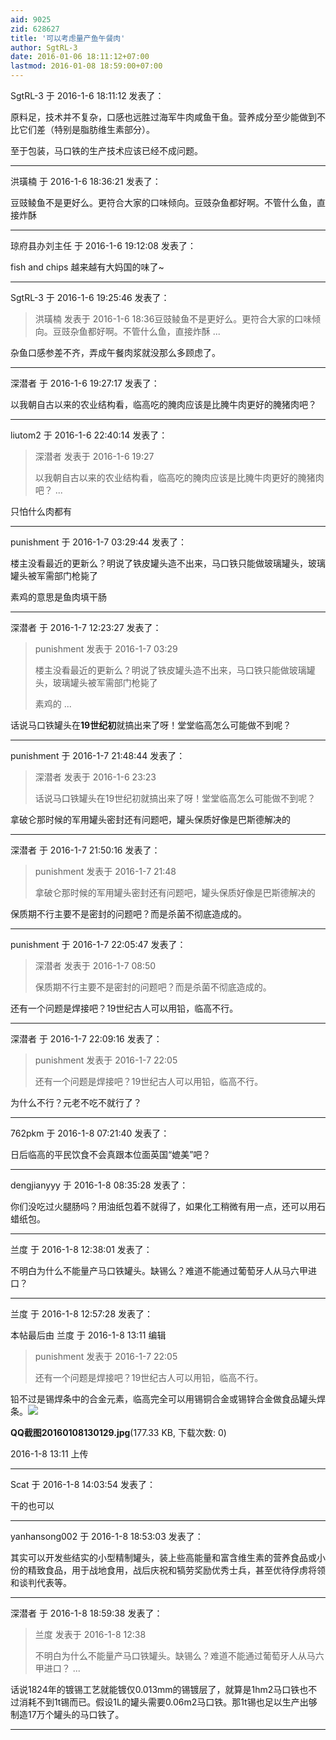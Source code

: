 ```yaml
---
aid: 9025
zid: 628627
title: '可以考虑量产鱼午餐肉'
author: SgtRL-3
date: 2016-01-06 18:11:12+07:00
lastmod: 2016-01-08 18:59:00+07:00
---
```


SgtRL-3 于 2016-1-6 18:11:12 发表了：

原料足，技术并不复杂，口感也远胜过海军牛肉咸鱼干鱼。营养成分至少能做到不比它们差（特别是脂肪维生素部分）。

至于包装，马口铁的生产技术应该已经不成问题。

---------

洪璜楠 于 2016-1-6 18:36:21 发表了：

豆豉鲮鱼不是更好么。更符合大家的口味倾向。豆豉杂鱼都好啊。不管什么鱼，直接炸酥

---------

琼府县办刘主任 于 2016-1-6 19:12:08 发表了：

fish and chips 越来越有大妈国的味了~

---------

SgtRL-3 于 2016-1-6 19:25:46 发表了：

> 洪璜楠 发表于 2016-1-6 18:36豆豉鲮鱼不是更好么。更符合大家的口味倾向。豆豉杂鱼都好啊。不管什么鱼，直接炸酥 ...



杂鱼口感参差不齐，弄成午餐肉浆就没那么多顾虑了。

---------

深潜者 于 2016-1-6 19:27:17 发表了：

以我朝自古以来的农业结构看，临高吃的腌肉应该是比腌牛肉更好的腌猪肉吧？

---------

liutom2 于 2016-1-6 22:40:14 发表了：

> 深潜者 发表于 2016-1-6 19:27
> 
> 以我朝自古以来的农业结构看，临高吃的腌肉应该是比腌牛肉更好的腌猪肉吧？ ...



只怕什么肉都有

---------

punishment 于 2016-1-7 03:29:44 发表了：

楼主没看最近的更新么？明说了铁皮罐头造不出来，马口铁只能做玻璃罐头，玻璃罐头被军需部门枪毙了

素鸡的意思是鱼肉填干肠

---------

深潜者 于 2016-1-7 12:23:27 发表了：

> punishment 发表于 2016-1-7 03:29
> 
> 楼主没看最近的更新么？明说了铁皮罐头造不出来，马口铁只能做玻璃罐头，玻璃罐头被军需部门枪毙了
> 
> 素鸡的 ...



话说马口铁罐头在**19世纪初**就搞出来了呀！堂堂临高怎么可能做不到呢？

---------

punishment 于 2016-1-7 21:48:44 发表了：

> 深潜者 发表于 2016-1-6 23:23
> 
> 话说马口铁罐头在19世纪初就搞出来了呀！堂堂临高怎么可能做不到呢？



拿破仑那时候的军用罐头密封还有问题吧，罐头保质好像是巴斯德解决的

---------

深潜者 于 2016-1-7 21:50:16 发表了：

> punishment 发表于 2016-1-7 21:48
> 
> 拿破仑那时候的军用罐头密封还有问题吧，罐头保质好像是巴斯德解决的



保质期不行主要不是密封的问题吧？而是杀菌不彻底造成的。

---------

punishment 于 2016-1-7 22:05:47 发表了：

> 深潜者 发表于 2016-1-7 08:50
> 
> 保质期不行主要不是密封的问题吧？而是杀菌不彻底造成的。



还有一个问题是焊接吧？19世纪古人可以用铅，临高不行。

---------

深潜者 于 2016-1-7 22:09:16 发表了：

> punishment 发表于 2016-1-7 22:05
> 
> 还有一个问题是焊接吧？19世纪古人可以用铅，临高不行。



为什么不行？元老不吃不就行了？

---------

762pkm 于 2016-1-8 07:21:40 发表了：

日后临高的平民饮食不会真跟本位面英国“媲美”吧？

---------

dengjianyyy 于 2016-1-8 08:35:28 发表了：

你们没吃过火腿肠吗？用油纸包着不就得了，如果化工稍微有用一点，还可以用石蜡纸包。

---------

兰度 于 2016-1-8 12:38:01 发表了：

不明白为什么不能量产马口铁罐头。缺锡么？难道不能通过葡萄牙人从马六甲进口？

---------

兰度 于 2016-1-8 12:57:28 发表了：

本帖最后由 兰度 于 2016-1-8 13:11 编辑 


> 
> punishment 发表于 2016-1-7 22:05
> 
> 还有一个问题是焊接吧？19世纪古人可以用铅，临高不行。



铅不过是锡焊条中的合金元素，临高完全可以用锡铜合金或锡锌合金做食品罐头焊条。![](https://cdn.jsdelivr.net/gh/lzjluzijie/beichao@main/img/131139ljpbwlnjj6wyc6kw.jpg)



**QQ截图20160108130129.jpg**(177.33 KB, 下载次数: 0)



2016-1-8 13:11 上传

---------

Scat 于 2016-1-8 14:03:54 发表了：

干的也可以

---------

yanhansong002 于 2016-1-8 18:53:03 发表了：

其实可以开发些结实的小型精制罐头，装上些高能量和富含维生素的营养食品或小份的精致食品，用于战地食用，战后庆祝和犒劳奖励优秀士兵，甚至优待俘虏将领和谈判代表等。

---------

深潜者 于 2016-1-8 18:59:38 发表了：

> 兰度 发表于 2016-1-8 12:38
> 
> 不明白为什么不能量产马口铁罐头。缺锡么？难道不能通过葡萄牙人从马六甲进口？ ...



话说1824年的镀锡工艺就能镀仅0.013mm的锡镀层了，就算是1hm2马口铁也不过消耗不到1t锡而已。假设1L的罐头需要0.06m2马口铁。那1t锡也足以生产出够制造17万个罐头的马口铁了。

---------

